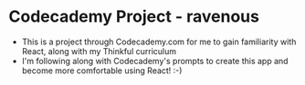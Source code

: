 # Codecademy Project - ravenous

- This is a project through Codecademy.com for me to gain familiarity with React, along with my Thinkful curriculum
- I'm following along with Codecademy's prompts to create this app and become more comfortable using React! :-)
